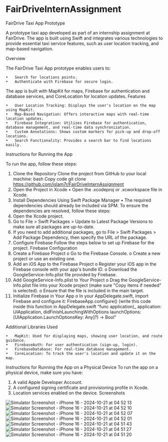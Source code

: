 # FairDriveInternAssignment
FairDrive Taxi App Prototype

A prototype taxi app developed as part of an internship assignment at FairDrive. The app is built using Swift and integrates various technologies to provide essential taxi service features, such as user location tracking, and map-based navigation.

Overview

The FairDrive Taxi App prototype enables users to:

    •	Search for locations points.
    •	Authenticate with Firebase for secure login.
The app is built with MapKit for maps, Firebase for authentication and database services, and CoreLocation for location updates.
Features

    •	User Location Tracking: Displays the user's location on the map using MapKit.
    •	Map-Based Navigation: Offers interactive maps with real-time location updates.
    •	Firebase Integration: Utilizes Firebase for authentication, database management, and real-time data synchronization.
    •	Custom Annotations: Shows custom markers for pick-up and drop-off locations.
    •	Search Functionality: Provides a search bar to find locations easily.
Instructions for Running the App

To run the app, follow these steps:

1. Clone the Repository
Clone the project from GitHub to your local machine:
bash
Copy code
git clone https://github.com/islam7r/FairDriveInternAssignment
2. Open the Project in Xcode
•	Open the .xcodeproj or .xcworkspace file in Xcode.
3. Install Dependencies Using Swift Package Manager
•	The required dependencies should already be included via SPM. To ensure the dependencies are resolved, follow these steps:
1.	Open the Xcode project.
2.	Go to File > Swift Packages > Update to Latest Package Versions to make sure all packages are up-to-date.
3.	If you need to add additional packages, go to File > Swift Packages > Add Package Dependency, then specify the URL of the package.
4. Configure Firebase
Follow the steps below to set up Firebase for the project.
Firebase Configuration
1.	Create a Firebase Project
o	Go to the Firebase Console.
o	Create a new project or use an existing one.
2.	Add an iOS App to the Firebase Project
o	Register your iOS app in the Firebase console with your app's bundle ID.
o	Download the GoogleService-Info.plist file provided by Firebase.
3.	Add GoogleService-Info.plist to Your Project
o	Drag the GoogleService-Info.plist file into your Xcode project (make sure "Copy items if needed" is selected).
o	Ensure that the file is included in the main target.
4.	Initialize Firebase in Your App
o	In your AppDelegate.swift, import Firebase and configure it: FirebaseApp.configure() (write this code inside this function in AppDelegate.swift “func application(_ application: UIApplication, didFinishLaunchingWithOptions launchOptions: [UIApplication.LaunchOptionsKey: Any]?) -> Bool”

Additional Libraries Used

    •	MapKit: Used for displaying maps, showing user location, and route guidance.
    •	FirebaseAuth: For user authentication (sign-up, login).
    •	FirebaseDatabase: For real-time database management.
    •	CoreLocation: To track the user's location and update it on the map.

Instructions for Running the App on a Physical Device
To run the app on a physical device, make sure you have:
1.	A valid Apple Developer Account.
2.	A configured signing certificate and provisioning profile in Xcode.
3.	Location services enabled on the device.
Screenshots

![Simulator Screenshot - iPhone 16 - 2024-10-21 at 04 52 13](https://github.com/user-attachments/assets/8dc1b75c-efcd-4b34-ab2d-b31a4e6f88f4)
![Simulator Screenshot - iPhone 16 - 2024-10-21 at 04 52 10](https://github.com/user-attachments/assets/03e7f4f3-a90d-4329-9a28-72a55bb4cf9b)
![Simulator Screenshot - iPhone 16 - 2024-10-21 at 04 52 07](https://github.com/user-attachments/assets/70ef60dc-9574-446b-9695-e634de359ee0)
![Simulator Screenshot - iPhone 16 - 2024-10-21 at 04 52 01](https://github.com/user-attachments/assets/e8e94756-3ceb-4730-8a40-2e1a9cdfc1be)
![Simulator Screenshot - iPhone 16 - 2024-10-21 at 04 51 43](https://github.com/user-attachments/assets/7207e97a-3dc2-40dd-8c68-80b36afd28aa)
![Simulator Screenshot - iPhone 16 - 2024-10-21 at 04 51 27](https://github.com/user-attachments/assets/7db92d1d-32eb-4389-994b-bd3e1a4cdfbc)
![Simulator Screenshot - iPhone 16 - 2024-10-21 at 04 51 20](https://github.com/user-attachments/assets/92f96507-d59d-49d4-8603-726c27cf1755)







